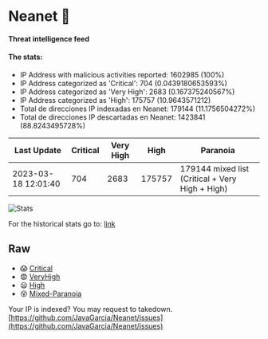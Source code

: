 # Neanet :hocho:
#### Threat intelligence feed
#### The stats:

- IP Address with malicious activities reported: 1602985 (100%)
- IP Address categorized as 'Critical':  704 (0.0439180653593%)
- IP Address categorized as 'Very High':  2683 (0.167375240567%)
- IP Address categorized as 'High':  175757 (10.9643571212)
- Total de direcciones IP indexadas en Neanet:  179144 (11.1756504272%)
- Total de direcciones IP descartadas en Neanet:  1423841 (88.8243495728%)

| Last Update | Critical | Very High | High | Paranoia |
| --- | --- | --- | --- | --- |
| 2023-03-18 12:01:40 | 704 | 2683 | 175757 | 179144 mixed list (Critical + Very High + High)|

![Stats](https://docs.google.com/spreadsheets/d/e/2PACX-1vSnaNMIXVabIpDJjufMlzH7poXnshF3mgd8Is1g9ytUEzVsP5my4Trn8f-xkoLLQ38xpL3HtmUexLo6/pubchart?oid=501124687&format=image)

For the historical stats go to: [link](/stats.csv)
## Raw
- :scream: [Critical](https://raw.githubusercontent.com/JavaGarcia/Neanet/master/blacklists/neanet_critical.txt)
- :fearful: [VeryHigh](https://raw.githubusercontent.com/JavaGarcia/Neanet/master/blacklists/neanet_veryHigh.txtt)
- :frowning: [High](https://raw.githubusercontent.com/JavaGarcia/Neanet/master/blacklists/neanet_high.txt)
- :dizzy_face: [Mixed-Paranoia](https://raw.githubusercontent.com/JavaGarcia/Neanet/master/blacklists/neanet_all.txt)


Your IP is indexed? You may request to takedown. [https://github.com/JavaGarcia/Neanet/issues](https://github.com/JavaGarcia/Neanet/issues)




























































































































































































































































































































































































































































































































































































































































































































































































































































































































































































































































































































































































































































































































































































































































































































































































































































































































































































































































































































































































































































































































































































































































































































































































































































































































































































































































































































































































































































































































































































































































































































































































































































































































































































































































































































































































































































































































































































































































































































































































































































































































































































































































































































































































































































































































































































































































































































































































































































































































































































































































































































































































































































































































































































































































































































































































































































































































































































































































































































































































































































































































































































































































































































































































































































































































































































































































































































































































































































































































































































































































































































































































































































































































































































































































































































































































































































































































































































































































































































































































































































































































































































































































































































































































































































































































































































































































































































































































































































































































































































































































































































































































































































































































































































































































































































































































































































































































































































































































































































































































































































































































































